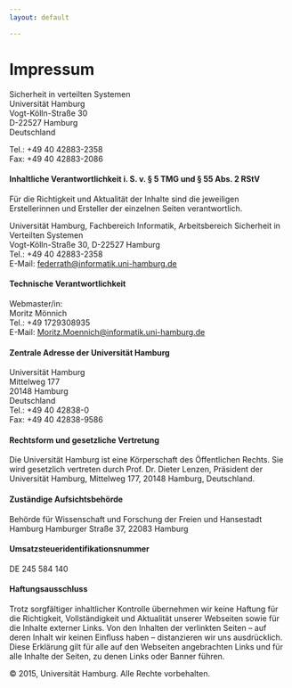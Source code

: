 ```yaml
---
layout: default

---
```

# Impressum
Sicherheit in verteilten Systemen  
Universität Hamburg  
Vogt-Kölln-Straße 30  
D-22527 Hamburg  
Deutschland  

Tel.: +49 40 42883-2358  
Fax: +49 40 42883-2086  

#### Inhaltliche Verantwortlichkeit i. S. v. § 5 TMG und § 55 Abs. 2 RStV  

Für die Richtigkeit und Aktualität der Inhalte sind die jeweiligen Erstellerinnen und Ersteller der einzelnen Seiten verantwortlich.  

Universität Hamburg, Fachbereich Informatik, Arbeitsbereich Sicherheit in Verteilten Systemen  
Vogt-Kölln-Straße 30, D-22527 Hamburg  
Tel.: +49 40 42883-2358  
E-Mail: federrath@informatik.uni-hamburg.de  

#### Technische Verantwortlichkeit

Webmaster/in:  
Moritz Mönnich  
Tel.: +49 1729308935  
E-Mail: Moritz.Moennich@informatik.uni-hamburg.de  

#### Zentrale Adresse der Universität Hamburg

Universität Hamburg  
Mittelweg 177  
20148 Hamburg  
Deutschland  
Tel.: +49 40 42838-0  
Fax: +49 40 42838-9586  

#### Rechtsform und gesetzliche Vertretung

Die Universität Hamburg ist eine Körperschaft des Öffentlichen Rechts. Sie wird gesetzlich vertreten durch Prof. Dr. Dieter Lenzen, Präsident der Universität Hamburg, Mittelweg 177, 20148 Hamburg, Deutschland.

#### Zuständige Aufsichtsbehörde

Behörde für Wissenschaft und Forschung der Freien und Hansestadt Hamburg
Hamburger Straße 37, 22083 Hamburg

#### Umsatzsteueridentifikationsnummer

DE 245 584 140

#### Haftungsausschluss

Trotz sorgfältiger inhaltlicher Kontrolle übernehmen wir keine Haftung für die Richtigkeit, Vollständigkeit und Aktualität unserer Webseiten sowie für die Inhalte externer Links. Von den Inhalten der verlinkten Seiten – auf deren Inhalt wir keinen Einfluss haben – distanzieren wir uns ausdrücklich. Diese Erklärung gilt für alle auf den Webseiten angebrachten Links und für alle Inhalte der Seiten, zu denen Links oder Banner führen.

© 2015, Universität Hamburg. Alle Rechte vorbehalten.
